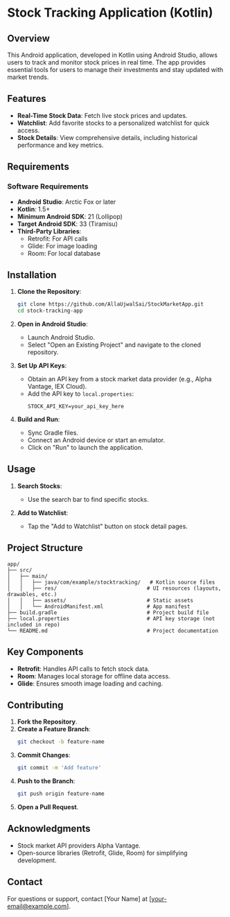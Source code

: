 # Stock Tracking Application (Kotlin)

## Overview

This Android application, developed in Kotlin using Android Studio, allows users to track and monitor stock prices in real time. The app provides essential tools for users to manage their investments and stay updated with market trends.

## Features

- **Real-Time Stock Data**: Fetch live stock prices and updates.
- **Watchlist**: Add favorite stocks to a personalized watchlist for quick access.
- **Stock Details**: View comprehensive details, including historical performance and key metrics.

## Requirements

### Software Requirements
- **Android Studio**: Arctic Fox or later
- **Kotlin**: 1.5+
- **Minimum Android SDK**: 21 (Lollipop)
- **Target Android SDK**: 33 (Tiramisu)
- **Third-Party Libraries**:
  - Retrofit: For API calls
  - Glide: For image loading
  - Room: For local database

## Installation

1. **Clone the Repository**:
   ```bash
   git clone https://github.com/AllaUjwalSai/StockMarketApp.git
   cd stock-tracking-app
   ```

2. **Open in Android Studio**:
   - Launch Android Studio.
   - Select "Open an Existing Project" and navigate to the cloned repository.

3. **Set Up API Keys**:
   - Obtain an API key from a stock market data provider (e.g., Alpha Vantage, IEX Cloud).
   - Add the API key to `local.properties`:
     ```
     STOCK_API_KEY=your_api_key_here
     ```

4. **Build and Run**:
   - Sync Gradle files.
   - Connect an Android device or start an emulator.
   - Click on "Run" to launch the application.

## Usage

1. **Search Stocks**:
   - Use the search bar to find specific stocks.

2. **Add to Watchlist**:
   - Tap the "Add to Watchlist" button on stock detail pages.

## Project Structure

```
app/
├── src/
│   ├── main/
│   │   ├── java/com/example/stocktracking/   # Kotlin source files
│   │   ├── res/                             # UI resources (layouts, drawables, etc.)
│   │   ├── assets/                          # Static assets
│   │   └── AndroidManifest.xml              # App manifest
├── build.gradle                             # Project build file
├── local.properties                         # API key storage (not included in repo)
└── README.md                                # Project documentation
```

## Key Components

- **Retrofit**: Handles API calls to fetch stock data.
- **Room**: Manages local storage for offline data access.
- **Glide**: Ensures smooth image loading and caching.

## Contributing

1. **Fork the Repository**.
2. **Create a Feature Branch**:
   ```bash
   git checkout -b feature-name
   ```
3. **Commit Changes**:
   ```bash
   git commit -m 'Add feature'
   ```
4. **Push to the Branch**:
   ```bash
   git push origin feature-name
   ```
5. **Open a Pull Request**.



## Acknowledgments

- Stock market API providers Alpha Vantage.
- Open-source libraries (Retrofit, Glide, Room) for simplifying development.

## Contact

For questions or support, contact [Your Name] at [your-email@example.com].

